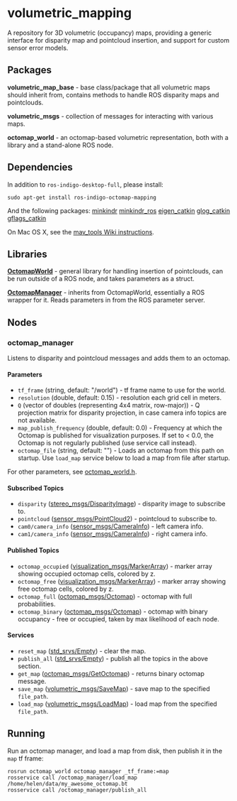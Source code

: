 # volumetric_mapping
A repository for 3D volumetric (occupancy) maps, providing a generic interface for disparity map and pointcloud insertion, and support for custom sensor error models.

## Packages
**volumetric_map_base** - base class/package that all volumetric maps should inherit from, contains methods to handle ROS disparity maps and pointclouds.

**volumetric_msgs** - collection of messages for interacting with various maps.

**octomap_world** - an octomap-based volumetric representation, both with a library and a stand-alone ROS node.

## Dependencies
In addition to `ros-indigo-desktop-full`, please install:
```
sudo apt-get install ros-indigo-octomap-mapping
```

And the following packages:
[minkindr](https://github.com/ethz-asl/minkindr)
[minkindr_ros](https://github.com/ethz-asl/minkindr_ros)
[eigen_catkin](https://github.com/ethz-asl/eigen_catkin)
[glog_catkin](https://github.com/ethz-asl/glog_catkin)
[gflags_catkin](https://github.com/ethz-asl/gflags_catkin)

On Mac OS X, see the [mav_tools Wiki instructions](https://github.com/ethz-asl/mav_tools/wiki/Install-the-ASL-MAV-framework#install-extra-stock-ros-packages-octomap-ompl-etc).

## Libraries
**[OctomapWorld](https://github.com/ethz-asl/volumetric_mapping/blob/master/octomap_world/include/octomap_world/octomap_world.h)** - general library for handling insertion of pointclouds, can be run outside of a ROS node, and takes parameters as a struct.

**[OctomapManager](https://github.com/ethz-asl/volumetric_mapping/blob/master/octomap_world/include/octomap_world/octomap_manager.h)** - inherits from OctomapWorld, essentially a ROS wrapper for it. Reads parameters in from the ROS parameter server.

## Nodes
### octomap_manager
Listens to disparity and pointcloud messages and adds them to an octomap.

#### Parameters
* `tf_frame` (string, default: "/world") - tf frame name to use for the world.
* `resolution` (double, default: 0.15) - resolution each grid cell in meters.
* `Q` (vector of doubles (representing 4x4 matrix, row-major)) - Q projection matrix for disparity projection, in case camera info topics are not available.
* `map_publish_frequency` (double, default: 0.0) - Frequency at which the Octomap is published for visualization purposes. If set to < 0.0, the Octomap is not regularly published (use service call instead).
* `octomap_file` (string, default: "") - Loads an octomap from this path on startup. Use `load_map` service below to load a map from file after startup.

For other parameters, see [octomap_world.h](https://github.com/ethz-asl/volumetric_mapping/blob/master/octomap_world/include/octomap_world/octomap_world.h#L16-L24).

#### Subscribed Topics
* `disparity` ([stereo_msgs/DisparityImage]) - disparity image to subscribe to.
* `pointcloud` ([sensor_msgs/PointCloud2]) - pointcloud to subscribe to.
* `cam0/camera_info` ([sensor_msgs/CameraInfo]) - left camera info.
* `cam1/camera_info` ([sensor_msgs/CameraInfo]) - right camera info.

#### Published Topics
* `octomap_occupied` ([visualization_msgs/MarkerArray]) - marker array showing occupied octomap cells, colored by z.
* `octomap_free` ([visualization_msgs/MarkerArray]) - marker array showing free octomap cells, colored by z.
* `octomap_full` ([octomap_msgs/Octomap]) - octomap with full probabilities.
* `octomap_binary` ([octomap_msgs/Octomap]) - octomap with binary occupancy - free or occupied, taken by max likelihood of each node.

#### Services
* `reset_map` ([std_srvs/Empty]) - clear the map.
* `publish_all` ([std_srvs/Empty]) - publish all the topics in the above section.
* `get_map` ([octomap_msgs/GetOctomap]) - returns binary octomap message.
* `save_map` ([volumetric_msgs/SaveMap]) - save map to the specified `file_path`.
* `load_map` ([volumetric_msgs/LoadMap]) - load map from the specified `file_path`.

## Running
Run an octomap manager, and load a map from disk, then publish it in the `map` tf frame:

```
rosrun octomap_world octomap_manager _tf_frame:=map
rosservice call /octomap_manager/load_map /home/helen/data/my_awesome_octomap.bt
rosservice call /octomap_manager/publish_all
```

[std_srvs/Empty]: http://docs.ros.org/indigo/api/std_srvs/html/srv/Empty.html
[sensor_msgs/PointCloud2]: http://docs.ros.org/api/sensor_msgs/html/msg/PointCloud2.html
[stereo_msgs/DisparityImage]: http://docs.ros.org/api/stereo_msgs/html/msg/DisparityImage.html
[sensor_msgs/CameraInfo]: http://docs.ros.org/api/sensor_msgs/html/msg/CameraInfo.html
[octomap_msgs/Octomap]: http://docs.ros.org/indigo/api/octomap_msgs/html/msg/Octomap.html
[octomap_msgs/GetOctomap]: http://docs.ros.org/indigo/api/octomap_msgs/html/srv/GetOctomap.html
[visualization_msgs/MarkerArray]: http://docs.ros.org/api/visualization_msgs/html/msg/MarkerArray.html
[volumetric_msgs/LoadMap]: https://github.com/ethz-asl/volumetric_mapping/blob/master/volumetric_msgs/srv/LoadMap.srv
[volumetric_msgs/SaveMap]: https://github.com/ethz-asl/volumetric_mapping/blob/master/volumetric_msgs/srv/SaveMap.srv
